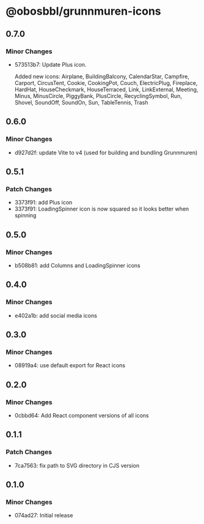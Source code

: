 # @obosbbl/grunnmuren-icons

## 0.7.0

### Minor Changes

- 573513b7: Update Plus icon.

  Added new icons: Airplane, BuildingBalcony, CalendarStar, Campfire, Carport, CircusTent, Cookie, CookingPot, Couch, ElectricPlug, Fireplace, HardHat, HouseCheckmark, HouseTerraced, Link, LinkExternal, Meeting, Minus, MinusCircle, PiggyBank, PlusCircle, RecyclingSymbol, Run, Shovel, SoundOff, SoundOn, Sun, TableTennis, Trash

## 0.6.0

### Minor Changes

- d927d2f: update Vite to v4 (used for building and bundling Grunnmuren)

## 0.5.1

### Patch Changes

- 3373f91: add Plus icon
- 3373f91: LoadingSpinner icon is now squared so it looks better when spinning

## 0.5.0

### Minor Changes

- b508b81: add Columns and LoadingSpinner icons

## 0.4.0

### Minor Changes

- e402a1b: add social media icons

## 0.3.0

### Minor Changes

- 08919a4: use default export for React icons

## 0.2.0

### Minor Changes

- 0cbbd64: Add React component versions of all icons

## 0.1.1

### Patch Changes

- 7ca7563: fix path to SVG directory in CJS version

## 0.1.0

### Minor Changes

- 074ad27: Initial release
